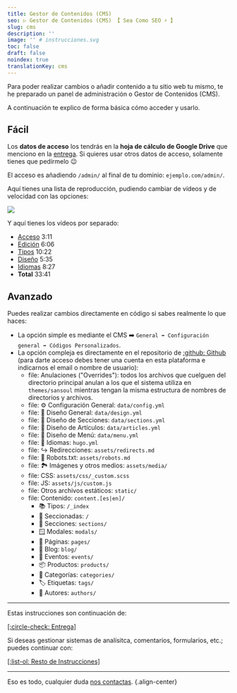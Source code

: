 ```yaml
---
title: Gestor de Contenidos (CMS)
seo: ▷ Gestor de Contenidos (CMS) 【 Sea Como SEO ⚡️ 】
slug: cms
description: ''
image: '' # instrucciones.svg
toc: false
draft: false
noindex: true
translationKey: cms
---
```


Para poder realizar cambios o añadir contenido a tu sitio web tu mismo, te he preparado un panel de administración o Gestor de Contenidos (CMS).

A continuación te explico de forma básica cómo acceder y usarlo.

## Fácil

Los **datos de acceso** los tendrás en la **hoja de cálculo de Google Drive** que menciono en la [entrega](/entrega/). Si quieres usar otros datos de acceso, solamente tienes que pedírmelo 😉

El acceso es añadiendo `/admin/` al final de tu dominio: `ejemplo.com/admin/`.

Aquí tienes una lista de reproducción, pudiendo cambiar de vídeos y de velocidad con las opciones:

![](https://www.youtube.com/watch?v=462h9Ffa_z4&list=PLRRah6yxRk5OIHfOdeSb0fs9XsoejLWAr)

Y aquí tienes los vídeos por separado:

- [Acceso](https://youtu.be/462h9Ffa_z4?list=PLRRah6yxRk5OIHfOdeSb0fs9XsoejLWAr) 3:11
- [Edición](https://youtu.be/6ucsU_rU8u4?list=PLRRah6yxRk5OIHfOdeSb0fs9XsoejLWAr) 6:06
- [Tipos](https://youtu.be/EZXI_nqyi84?list=PLRRah6yxRk5OIHfOdeSb0fs9XsoejLWAr) 10:22
- [Diseño](https://youtu.be/okpl-Wu96-A?list=PLRRah6yxRk5OIHfOdeSb0fs9XsoejLWAr) 5:35
- [Idiomas](https://youtu.be/Va3xxFycMiM?list=PLRRah6yxRk5OIHfOdeSb0fs9XsoejLWAr) 8:27
- **Total** 33:41


## Avanzado

Puedes realizar cambios directamente en código si sabes realmente lo que haces:

- La opción simple es mediante el CMS ➡️ `General ➡️ Configuración general ➡️ Códigos Personalizados`.
- La opción compleja es directamente en el repositorio de [:github: Github](https://github.com/) (para darte acceso debes tener una cuenta en esta plataforma e indicarnos el email o nombre de usuario):
  - file: Anulaciones ("Overrides"): todos los archivos que cuelguen del directorio principal anulan a los que el sistema utiliza en `themes/sansoul` mientras tengan la misma estructura de nombres de directorios y archivos.
  - file: ⚙️ Configuración General: `data/config.yml`
  - file: 🎨 Diseño General: `data/design.yml`
  - file: 🧩 Diseño de Secciones: `data/sections.yml`
  - file: 📄 Diseño de Artículos: `data/articles.yml`
  - file: 🔗 Diseño de Menú: `data/menu.yml`
  - file: 💬 Idiomas: `hugo.yml`
  - file: ↪️ Redirecciones: `assets/redirects.md`
  - file: 🤖 Robots.txt: `assets/robots.md`
  - file: 🏞 Imágenes y otros medios: `assets/media/`
  - file: CSS: `assets/css/_custom.scss`
  - file: JS: `assets/js/custom.js`
  - file: Otros archivos estáticos: `static/`
  - file: Contenido: `content.[es|en]/`
    - 📚 Tipos: `/_index`
    - 📑 Seccionadas: `/`
    - 🧩 Secciones: `sections/`
    - 🪟 Modales: `modals/`
    - 📄 Páginas: `pages/`
    - 📰 Blog: `blog/`
    - 📅 Eventos: `events/`
    - 📦 Productos: `products/`
    - 🔖 Categorías: `categories/`
    - 🏷 Etiquetas: `tags/`
    - 👤 Autores: `authors/`
---

Estas instrucciones son continuación de:

[[:circle-check: Entrega]](/entrega/)

Si deseas gestionar sistemas de analísitca, comentarios, formularios, etc.; puedes continuar con:

[[:list-ol: Resto de Instrucciones]](/resto/)

---

Eso es todo, cualquier duda [nos contactas](/#contacto).
{.align-center}

